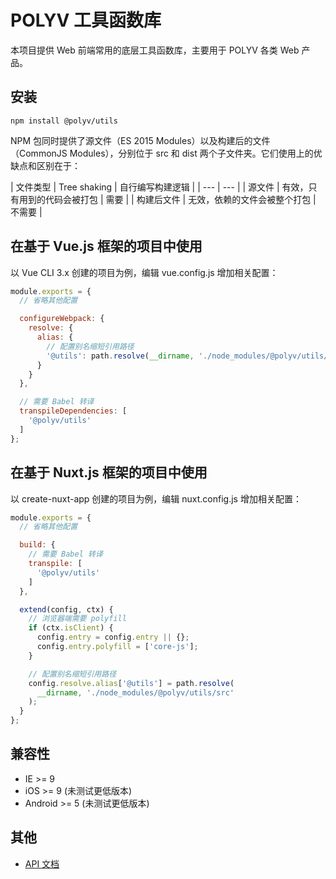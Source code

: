# POLYV 工具函数库

本项目提供 Web 前端常用的底层工具函数库，主要用于 POLYV 各类 Web 产品。

## 安装

```
npm install @polyv/utils
```

NPM 包同时提供了源文件（ES 2015 Modules）以及构建后的文件（CommonJS Modules），分别位于 src 和 dist 两个子文件夹。它们使用上的优缺点和区别在于：

| 文件类型 | Tree shaking | 自行编写构建逻辑 |
| --- | --- |
| 源文件 |  有效，只有用到的代码会被打包 | 需要 |
| 构建后文件 | 无效，依赖的文件会被整个打包 | 不需要 |


## 在基于 Vue.js 框架的项目中使用

以 Vue CLI 3.x 创建的项目为例，编辑 vue.config.js 增加相关配置：

``` javascript
module.exports = {
  // 省略其他配置

  configureWebpack: {
    resolve: {
      alias: {
        // 配置别名缩短引用路径
        '@utils': path.resolve(__dirname, './node_modules/@polyv/utils/src')
      }
    }
  },

  // 需要 Babel 转译
  transpileDependencies: [
    '@polyv/utils'
  ]
};
```

## 在基于 Nuxt.js 框架的项目中使用

以 create-nuxt-app 创建的项目为例，编辑 nuxt.config.js 增加相关配置：

``` javascript
module.exports = {
  // 省略其他配置

  build: {
    // 需要 Babel 转译
    transpile: [
      '@polyv/utils'
    ]
  },

  extend(config, ctx) {
    // 浏览器端需要 polyfill
    if (ctx.isClient) {
      config.entry = config.entry || {};
      config.entry.polyfill = ['core-js'];
    }

    // 配置别名缩短引用路径
    config.resolve.alias['@utils'] = path.resolve(
      __dirname, './node_modules/@polyv/utils/src'
    );
  }
};
```

## 兼容性
- IE >= 9
- iOS >= 9 (未测试更低版本)
- Android >= 5 (未测试更低版本)

## 其他
- [API 文档](https://polyv.github.io/utils/index.html)
